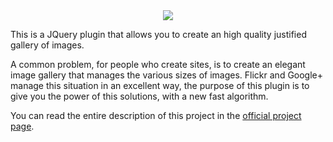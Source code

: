 <div align="center">
  <a href="http://miromannino.com/projects/justified-gallery/" target="_blank">
    <img src="https://raw.github.com/miromannino/Justified-Gallery/gh-imgs/jgcover.png" />
  </a>
</div>

This is a JQuery plugin that allows you to create an high quality justified gallery of images. 

A common problem, for people who create sites, is to create an elegant image gallery that manages 
the various sizes of images. Flickr and Google+ manage this situation in an excellent way, 
the purpose of this plugin is to give you the power of this solutions, with a new fast algorithm.

You can read the entire description of this project 
in the <a href="http://miromannino.com/projects/justified-gallery/">official project page</a>.
